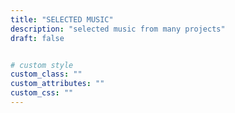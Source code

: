 ```yaml
---
title: "SELECTED MUSIC"
description: "selected music from many projects"
draft: false


# custom style
custom_class: "" 
custom_attributes: "" 
custom_css: ""
---
```


